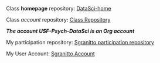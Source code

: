 
Class **homepage** repository: [DataSci-home](https://github.com/USF-Psych-DataSci/DataSci-home)


Class *account* repository: [Class Repository](https://github.com/USF-Psych-DataSci)


***The account USF-Psych-DataSci is an Org account***


My participation repository: [Sgranitto participation repository](https://github.com/sgranitto/DataSci-participation/)


My User Account: [Sgranitto Account](https://github.com/sgranitto/)

